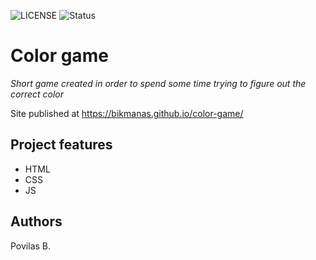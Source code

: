 ![LICENSE](https://img.shields.io/badge/license-legit-blue)
![Status](https://img.shields.io/badge/status-on-green)
# Color game  

_Short game created in order to spend some time trying to figure out the correct color_

Site published at https://bikmanas.github.io/color-game/

## Project features
- HTML
- CSS 
- JS

## Authors

Povilas B.
